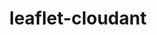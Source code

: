 ---
layout: default
title: leaflet-cloudant
name: leaflet-cloudant
fullname: ibm-cds-labs/leaflet-cloudant
description: leafletjs.com plugin for mapping Cloudant databases (where docs are in GeoJSON format)
watchers: 0
stars: 0
forks: 0
languages: 
  - JavaScript
  - CSS
  - HTML

tech: 
  - Cloudant

level: Beginner
giturl: https://github.com/ibm-cds-labs/leaflet-cloudant
---